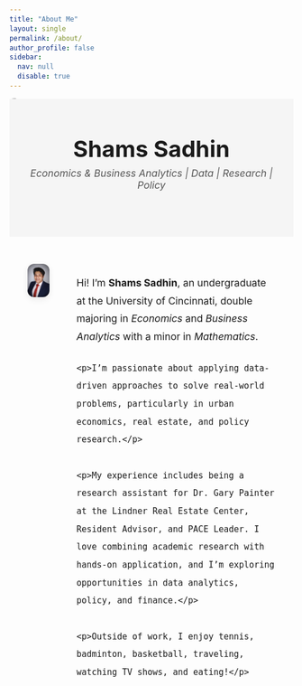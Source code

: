 ```yaml
---
title: "About Me"
layout: single
permalink: /about/
author_profile: false
sidebar:
  nav: null
  disable: true
---
```



<style>
  .sidebar, .page__sidebar, .page__meta {
    display: none !important;
  }
  .page {
    display: block !important;
  }
  .page__main {
    width: 100% !important;
  }
</style>

<style>
  .hero-banner {
    position: relative;
    text-align: center;
    padding: 4rem 1rem;
    background: #f5f5f5;
    font-family: "Inter", sans-serif;
  }

  .hero-banner h1 {
    font-size: 2.5rem;
    margin: 0;
  }

  .hero-banner p {
    font-style: italic;
    font-size: 1.1rem;
    color: #555;
    margin-top: 0.5rem;
  }

  .hero-image img {
    width: 100%;
    max-height: 400px;
    object-fit: cover;
    display: block;
    border-radius: 8px;
    margin-bottom: -1rem;
  }

  .bio-container {
    display: flex;
    gap: 3rem;
    max-width: 1100px;
    margin: 3rem auto;
    padding: 0 2rem;
    align-items: flex-start;
  }

  .bio-image img {
    width: 280px;
    border-radius: 12px;
    box-shadow: 0 4px 12px rgba(0, 0, 0, 0.08);
  }

  .bio-text {
    font-size: 1.1rem;
    line-height: 1.8;
    max-width: 100%;
  }

  .bio-text p {
    margin-bottom: 1.5rem;
  }

  @media screen and (max-width: 768px) {
    .bio-container {
      flex-direction: column;
      align-items: center;
    }

    .bio-image img {
      width: 200px;
    }

    .bio-text {
      text-align: center;
    }
  }
</style>

<!-- Full-width image (hero background) -->
<div class="hero-image">
  <img src="/assets/images/banner.jpg" alt="Banner of Shams Sadhin" />
</div>

<!-- Banner with name and subtitle -->
<div class="hero-banner">
  <h1>Shams Sadhin</h1>
  <p>Economics & Business Analytics | Data | Research | Policy</p>
</div>

<!-- Bio section below -->
<div class="bio-container">
  <div class="bio-image">
    <img src="/assets/images/biopic.jpg" alt="Shams Sadhin headshot" />
  </div>
  <div class="bio-text">
    <p>Hi! I’m <strong>Shams Sadhin</strong>, an undergraduate at the University of Cincinnati, double majoring in <em>Economics</em> and <em>Business Analytics</em> with a minor in <em>Mathematics</em>.</p>

    <p>I’m passionate about applying data-driven approaches to solve real-world problems, particularly in urban economics, real estate, and policy research.</p>

    <p>My experience includes being a research assistant for Dr. Gary Painter at the Lindner Real Estate Center, Resident Advisor, and PACE Leader. I love combining academic research with hands-on application, and I’m exploring opportunities in data analytics, policy, and finance.</p>

    <p>Outside of work, I enjoy tennis, badminton, basketball, traveling, watching TV shows, and eating!</p>
  </div>
</div>

